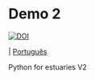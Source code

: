 # Demo 2

<a href="https://zenodo.org/badge/latestdoi/235808225"><img src="https://zenodo.org/badge/235808225.svg" alt="DOI"></a>

| [Português](./README-pt.md)


Python for estuaries V2
